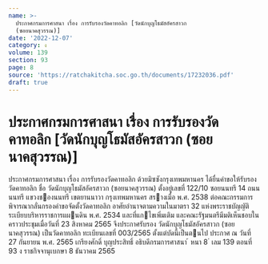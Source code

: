 ```yaml
---
name: >-
  ประกาศกรมการศาสนา เรื่อง การรับรองวัดคาทอลิก [วัดนักบุญโธมัสอัครสาวก
  (ซอยนาคสุวรรณ)]
date: '2022-12-07'
category: ง
volume: 139
section: 93
page: 8
source: 'https://ratchakitcha.soc.go.th/documents/17232036.pdf'
draft: true
---
```


# ประกาศกรมการศาสนา เรื่อง การรับรองวัดคาทอลิก [วัดนักบุญโธมัสอัครสาวก (ซอยนาคสุวรรณ)]

ประกาศกรมการศาสนา เรื่อง การรับรองวัดคาทอลิก ด้วยมิซซังกรุงเทพมหานคร ได้ยื่นคําขอให้รับรองวัดคาทอลิก ชื่อ วัดนักบุญโธมัสอัครสาวก (ซอยนาคสุวรรณ) ตั้งอยู่เลขที่ 122/10 ซอยนนทรี 14 ถนนนนทรี แขวงชองนนทรี เขตยานนาวา กรุงเทพมหานคร สรางเมื่อ พ.ศ. 2538 ต่อคณะกรรมการพิจารณากลั่นกรองคําขอจัดตั้งวัดคาทอลิก อาศัยอํานาจตามความในมาตรา 32 แห่งพระราชบัญญัติระเบียบบริหารราชการแผนดิน พ.ศ. 2534 และที่แกไขเพิ่มเติม และคณะรัฐมนตรีมีมติเห็นชอบในคราวประชุมเมื่อวันที่ 23 สิงหาคม 2565 จึงประกาศรับรอง วัดนักบุญโธมัสอัครสาวก (ซอยนาคสุวรรณ) เป็นวัดคาทอลิก ทะเบียนเลขที่ 003/2565 ตั้งแต่บัดนี้เป็นตนไป ประกาศ ณ วันที่ 27 กันยายน พ.ศ. 2565 เกรียงศักดิ์ บุญประสิทธิ์ อธิบดีกรมการศาสนา ้ หนา 8 ่ เลม 139 ตอนที่ 93 ง ราชกิจจานุเบกษา 8 ธันวาคม 2565
